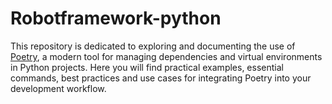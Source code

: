 # Robotframework-python
This repository is dedicated to exploring and documenting the use of [Poetry](https://python-poetry.org/), a modern tool for managing dependencies and virtual environments in Python projects. Here you will find practical examples, essential commands, best practices and use cases for integrating Poetry into your development workflow.
